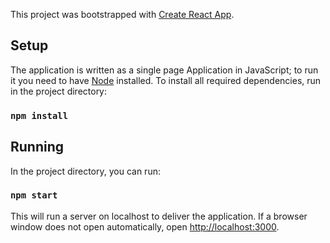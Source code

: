 This project was bootstrapped with [Create React App](https://github.com/facebookincubator/create-react-app).

## Setup

The application is written as a single page Application in JavaScript; to run it you need to have [Node](https://nodejs.org/en/) installed. To install all required dependencies, run in the project directory:

### `npm install`

## Running

In the project directory, you can run:

### `npm start`

This will run a server on localhost to deliver the application. If a browser window does not open automatically, open [http://localhost:3000](http://localhost:3000).
